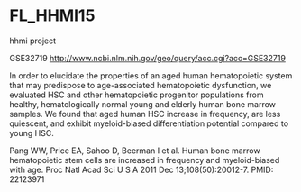 # FL_HHMI15
hhmi project

GSE32719
http://www.ncbi.nlm.nih.gov/geo/query/acc.cgi?acc=GSE32719

In order to elucidate the properties of an aged human hematopoietic system that may predispose to age-associated hematopoietic dysfunction, we evaluated HSC and other hematopoietic progenitor populations from healthy, hematologically normal young and elderly human bone marrow samples. We found that aged human HSC increase in frequency, are less quiescent, and exhibit myeloid-biased differentiation potential compared to young HSC.

Pang WW, Price EA, Sahoo D, Beerman I et al. Human bone marrow hematopoietic stem cells are increased in frequency and myeloid-biased with age. Proc Natl Acad Sci U S A 2011 Dec 13;108(50):20012-7. PMID: 22123971
    